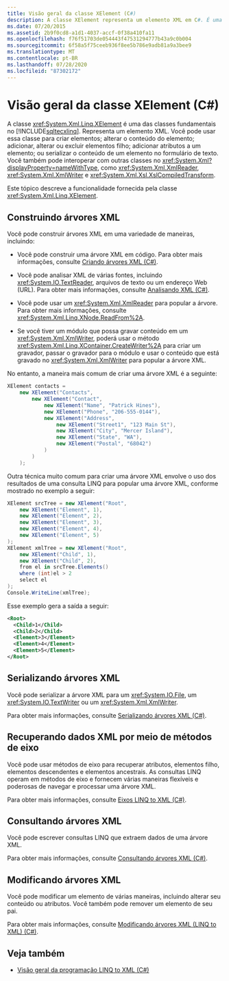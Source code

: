 ```yaml
---
title: Visão geral da classe XElement (C#)
description: A classe XElement representa um elemento XML em C#. É uma das classes fundamentais em LINQ to XML. Saiba mais sobre a funcionalidade fornecida pelo XElement.
ms.date: 07/20/2015
ms.assetid: 2b9f0cd8-a1d1-4037-accf-0f38a410fa11
ms.openlocfilehash: f76f51703de054443f47531294777b43a9c0b004
ms.sourcegitcommit: 6f58a5f75ceeb936f8ee5b786e9adb81a9a3bee9
ms.translationtype: MT
ms.contentlocale: pt-BR
ms.lasthandoff: 07/28/2020
ms.locfileid: "87302172"
---
```

# <a name="xelement-class-overview-c"></a>Visão geral da classe XElement (C#)
A classe <xref:System.Xml.Linq.XElement> é uma das classes fundamentais no [!INCLUDE[sqltecxlinq](~/includes/sqltecxlinq-md.md)]. Representa um elemento XML. Você pode usar essa classe para criar elementos; alterar o conteúdo do elemento; adicionar, alterar ou excluir elementos filho; adicionar atributos a um elemento; ou serializar o conteúdo de um elemento no formulário de texto. Você também pode interoperar com outras classes no <xref:System.Xml?displayProperty=nameWithType>, como <xref:System.Xml.XmlReader>, <xref:System.Xml.XmlWriter> e <xref:System.Xml.Xsl.XslCompiledTransform>.  
  
Este tópico descreve a funcionalidade fornecida pela classe <xref:System.Xml.Linq.XElement>.  
  
## <a name="constructing-xml-trees"></a>Construindo árvores XML  
 Você pode construir árvores XML em uma variedade de maneiras, incluindo:  
  
- Você pode construir uma árvore XML em código. Para obter mais informações, consulte [Criando árvores XML (C#)](./linq-to-xml-overview.md).  
  
- Você pode analisar XML de várias fontes, incluindo <xref:System.IO.TextReader>, arquivos de texto ou um endereço Web (URL). Para obter mais informações, consulte [Analisando XML (C#)](./how-to-parse-a-string.md).  
  
- Você pode usar um <xref:System.Xml.XmlReader> para popular a árvore. Para obter mais informações, consulte <xref:System.Xml.Linq.XNode.ReadFrom%2A>.  
  
- Se você tiver um módulo que possa gravar conteúdo em um <xref:System.Xml.XmlWriter>, poderá usar o método <xref:System.Xml.Linq.XContainer.CreateWriter%2A> para criar um gravador, passar o gravador para o módulo e usar o conteúdo que está gravado no <xref:System.Xml.XmlWriter> para popular a árvore XML.  
  
 No entanto, a maneira mais comum de criar uma árvore XML é a seguinte:  
  
```csharp  
XElement contacts =  
    new XElement("Contacts",  
        new XElement("Contact",  
            new XElement("Name", "Patrick Hines"),
            new XElement("Phone", "206-555-0144"),  
            new XElement("Address",  
                new XElement("Street1", "123 Main St"),  
                new XElement("City", "Mercer Island"),  
                new XElement("State", "WA"),  
                new XElement("Postal", "68042")  
            )  
        )  
    );  
```  
  
 Outra técnica muito comum para criar uma árvore XML envolve o uso dos resultados de uma consulta LINQ para popular uma árvore XML, conforme mostrado no exemplo a seguir:  
  
```csharp  
XElement srcTree = new XElement("Root",  
    new XElement("Element", 1),  
    new XElement("Element", 2),  
    new XElement("Element", 3),  
    new XElement("Element", 4),  
    new XElement("Element", 5)  
);  
XElement xmlTree = new XElement("Root",  
    new XElement("Child", 1),  
    new XElement("Child", 2),  
    from el in srcTree.Elements()  
    where (int)el > 2  
    select el  
);  
Console.WriteLine(xmlTree);  
```  
  
 Esse exemplo gera a saída a seguir:  
  
```xml  
<Root>  
  <Child>1</Child>  
  <Child>2</Child>  
  <Element>3</Element>  
  <Element>4</Element>  
  <Element>5</Element>  
</Root>  
```  
  
## <a name="serializing-xml-trees"></a>Serializando árvores XML  
 Você pode serializar a árvore XML para um <xref:System.IO.File>, um <xref:System.IO.TextWriter> ou um <xref:System.Xml.XmlWriter>.  
  
 Para obter mais informações, consulte [Serializando árvores XML (C#)](./preserving-white-space-while-serializing.md).  
  
## <a name="retrieving-xml-data-via-axis-methods"></a>Recuperando dados XML por meio de métodos de eixo  
 Você pode usar métodos de eixo para recuperar atributos, elementos filho, elementos descendentes e elementos ancestrais. As consultas LINQ operam em métodos de eixo e fornecem várias maneiras flexíveis e poderosas de navegar e processar uma árvore XML.  
  
 Para obter mais informações, consulte [Eixos LINQ to XML (C#)](./linq-to-xml-axes-overview.md).  
  
## <a name="querying-xml-trees"></a>Consultando árvores XML  
 Você pode escrever consultas LINQ que extraem dados de uma árvore XML.  
  
 Para obter mais informações, consulte [Consultando árvores XML (C#)](./how-to-find-an-element-with-a-specific-attribute.md).  
  
## <a name="modifying-xml-trees"></a>Modificando árvores XML  
 Você pode modificar um elemento de várias maneiras, incluindo alterar seu conteúdo ou atributos. Você também pode remover um elemento de seu pai.  
  
 Para obter mais informações, consulte [Modificando árvores XML (LINQ to XML) (C#)](./in-memory-xml-tree-modification-vs-functional-construction-linq-to-xml.md).  
  
## <a name="see-also"></a>Veja também

- [Visão geral da programação LINQ to XML (C#)](serializing-to-files-textwriters-and-xmlwriters.md)
